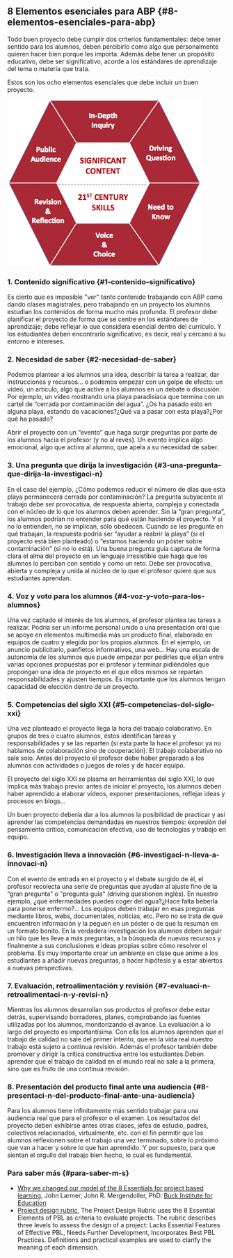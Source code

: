 ## 8 Elementos esenciales para ABP {#8-elementos-esenciales-para-abp}

Todo buen proyecto debe cumplir dos criterios fundamentales: debe tener sentido para los alumnos, deben percibirlo como algo que personalmente quieren hacer bien porque les importa. Además debe tener un propósito educativo, debe ser significativo, acorde a los estándares de aprendizaje del tema o materia que trata.

Estos son los ocho elementos esenciales que debe incluir un buen proyecto.

![](images/image15.png)

### 1\. Contenido significativo {#1-contenido-significativo}

Es cierto que es imposible &quot;ver&quot; tanto contenido trabajando con ABP como dando clases magistrales, pero trabajando en un proyecto los alumnos estudian los contenidos de forma mucho más profunda.  El profesor debe planificar el proyecto de forma que se centre en los estándares de aprendizaje; debe reflejar lo que considera esencial dentro del currículo. Y los estudiantes deben encontrarlo significativo, es decir, real y cercano a su entorno e intereses.

### 2\. Necesidad de saber {#2-necesidad-de-saber}

Podemos plantear a los alumnos una idea, describir la tarea a realizar, dar instrucciones y recursos… o podemos empezar con un golpe de efecto: un vídeo, un artículo, algo que active a los alumnos en un debate o discusión. Por ejemplo, un vídeo mostrando una playa paradisíaca que termina con un cartel de “cerrada por contaminación del agua”. ¿Os ha pasado esto en alguna playa, estando de vacaciones?¿Qué va a pasar con esta playa?¿Por qué ha pasado?

Abrir el proyecto con un “evento” que haga surgir preguntas por parte de los alumnos hacia el profesor (y no al revés). Un evento implica algo emocional, algo que activa al alumno, que apela a su necesidad de saber.

### 3\. Una pregunta que dirija la investigación {#3-una-pregunta-que-dirija-la-investigaci-n}

En el caso del ejemplo, ¿Cómo podemos reducir el número de días que esta playa permanecerá cerrada por contaminación? La pregunta subyacente al trabajo debe ser provocativa, de respuesta abierta, compleja y conectada con el núcleo de lo que los alumnos deben aprender. Sin la “gran pregunta”, los alumnos podrían no entender para qué están haciendo el proyecto. Y si no lo entienden, no se implican, sólo obedecen. Cuando se les pregunte en qué trabajan, la respuesta podría ser “ayudar a reabrir la playa” (si el proyecto está bien planteado) o “estamos haciendo un póster sobre contaminación” (si no lo está). Una buena pregunta guía captura de forma clara el alma del proyecto en un lenguaje irresistible que haga que los alumnos lo perciban con sentido y como un reto. Debe  ser provocativa, abierta y compleja y unida al núcleo de lo que el profesor quiere que sus estudiantes aprendan.

### 4\. Voz y voto para los alumnos {#4-voz-y-voto-para-los-alumnos}

Una vez captado el interés de los alumnos, el profesor plantea las tareas a realizar. Podría ser un informe personal unido a una presentación oral que se apoye en elementos multimedia más un producto final, elaborado en equipos de cuatro y elegido por los propios alumnos. En el ejemplo, un anuncio publicitario, panfletos informativos, una web... Hay una escala de autonomía de los alumnos que puede empezar por pedirles que elijan entre varias opciones propuestas por el profesor y terminar pidiéndoles que propongan una idea de proyecto en el que ellos mismos se repartan responsabilidades y ajusten tiempos. Es importante que los alumnos tengan capacidad de elección dentro de un proyecto.

### 5\. Competencias del siglo XXI {#5-competencias-del-siglo-xxi}

Una vez planteado el proyecto llega la hora del trabajo colaborativo. En grupos de tres o cuatro alumnos, éstos identifican tareas y responsabilidades y se las reparten (si esta parte la hace el profesor ya no hablamos de colaboración sino de cooperación). El trabajo colaborativo no sale solo. Antes del proyecto el profesor debe haber preparado a los alumnos con actividades o juegos de roles y de hacer equipo.

El proyecto del siglo XXI se plasma en herramientas del siglo XXI, lo que implica más trabajo previo: antes de iniciar el proyecto, los alumnos deben haber aprendido a elaborar vídeos, exponer presentaciones, reflejar ideas y procesos en blogs…

Un buen proyecto debería dar a los alumnos la posibilidad de practicar y así aprender las competencias demandadas en nuestros tiempos: expresión del pensamiento crítico, comunicación efectiva, uso de tecnologías y trabajo en equipo.

### 6\. Investigación lleva a innovación {#6-investigaci-n-lleva-a-innovaci-n}

Con el evento de entrada en el proyecto y el debate surgido de él, el profesor recolecta una serie de preguntas que ayudan al ajuste fino de la “gran pregunta” o &quot;pregunta guía&quot; (driving questionen inglés). En nuestro ejemplo, ¿qué enfermedades puedes coger del agua?¿Hace falta beberla para ponerse enfermo?… Los equipos deben trabajar en esas preguntas mediante libros, webs, documentales, noticias, etc. Pero no se trata de que encuentren información y la peguen en un póster o de que la resuman en un formato bonito. En la verdadera investigación los alumnos deben seguir un hilo que les lleve a más preguntas, a la búsqueda de nuevos recursos y finalmente a sus conclusiones e ideas propias sobre cómo resolver el problema. Es muy importante crear un ambiente en clase que anime a los estudiantes a añadir nuevas preguntas, a hacer hipótesis y a estar abiertos a nuevas perspectivas.

### 7\. Evaluación, retroalimentación y revisión {#7-evaluaci-n-retroalimentaci-n-y-revisi-n}

Mientras los alumnos desarrollan sus productos el profesor debe estar detrás, supervisando borradores, planes, comprobando las fuentes utilizadas por los alumnos, monitorizando el avance. La evaluación a lo largo del proyecto es importantísima. Con ella los alumnos aprenden que el trabajo de calidad no sale del primer intento, que en la vida real nuestro trabajo está sujeto a continua revisión. Además el profesor también debe promover y dirigir la crítica constructiva entre los estudiantes.Deben aprender que el trabajo de calidad en el mundo real no sale a la primera, sino que es fruto de una continua revisión.

### 8\. Presentación del producto final ante una audiencia {#8-presentaci-n-del-producto-final-ante-una-audiencia}

Para los alumnos tiene infinitamente más sentido trabajar para una audiencia real que para el profesor o el examen. Los resultados del proyecto deben exhibirse antes otras clases, jefes de estudio, padres, colectivos relacionados, virtualmente, etc.  con el fin permitir que los alumnos reflexionen sobre el trabajo una vez terminado, sobre lo próximo que van a hacer y sobre lo que han aprendido. Y por supuesto, para que sientan el orgullo del trabajo bien hecho, lo cual es fundamental.

### Para saber más {#para-saber-m-s}

*   [Why we changed our model of the 8 Essentials for project based learning](https://www.google.com/url?q=http://bie.org/object/document/why_we_changed_our_model_of_the_8_essential_elements_of_pbl&sa=D&ust=1511270171045000&usg=AFQjCNFqZbDkcJRv5YQBj8nF1BqMvJ0nfw), John Larmer, John R. Mergendoller, PhD. [Buck Institute for Education](https://www.google.com/url?q=http://bie.org/&sa=D&ust=1511270171045000&usg=AFQjCNEvZHd65v4lvB9zdLoLSpNXSKH4VA)
*   [Project design rubric](https://www.google.com/url?q=http://bie.org/object/document/project_design_rubric&sa=D&ust=1511270171046000&usg=AFQjCNHOH6x1YU44BAQ-eBrl2TkzTWuDvw), The Project Design Rubric uses the 8 Essential Elements of PBL as criteria to evaluate projects. The rubric describes three levels to assess the design of a project: Lacks Essential Features of Effective PBL, Needs Further Development, Incorporates Best PBL Practices. Definitions and practical examples are used to clarify the meaning of each dimension.